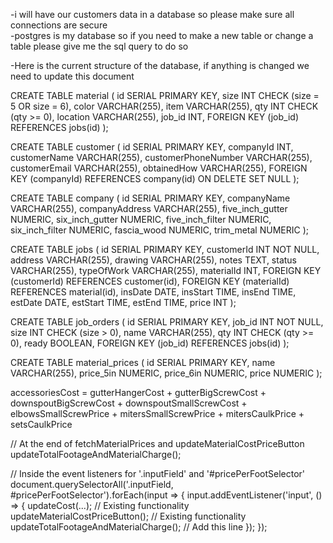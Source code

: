 -i will have our customers data in a database so please make sure all connections are secure  
-postgres is my database so if you need to make a new table or change a table please give me the sql query to do so

-Here is the current structure of the database, if anything is changed we need to update this document



CREATE TABLE material (
    id SERIAL PRIMARY KEY,
    size INT CHECK (size = 5 OR size = 6),
    color VARCHAR(255),
    item VARCHAR(255),
    qty INT CHECK (qty >= 0),
    location VARCHAR(255),
    job_id INT,
    FOREIGN KEY (job_id) REFERENCES jobs(id)
);


CREATE TABLE customer (
    id SERIAL PRIMARY KEY,
    companyId INT,
    customerName VARCHAR(255),
    customerPhoneNumber VARCHAR(255),
    customerEmail VARCHAR(255),
    obtainedHow VARCHAR(255),
    FOREIGN KEY (companyId) REFERENCES company(id) ON DELETE SET NULL
);

CREATE TABLE company (
    id SERIAL PRIMARY KEY,
    companyName VARCHAR(255),
    companyAddress VARCHAR(255),
    five_inch_gutter NUMERIC,
    six_inch_gutter NUMERIC,
    five_inch_filter NUMERIC,
    six_inch_filter NUMERIC,
    fascia_wood NUMERIC,
    trim_metal NUMERIC
);

CREATE TABLE jobs (
    id SERIAL PRIMARY KEY,
    customerId INT NOT NULL,
    address VARCHAR(255),
    drawing VARCHAR(255),
    notes TEXT,
    status VARCHAR(255),
    typeOfWork VARCHAR(255),
    materialId INT,
    FOREIGN KEY (customerId) REFERENCES customer(id),
    FOREIGN KEY (materialId) REFERENCES material(id),
    insDate DATE,
    insStart TIME,
    insEnd TIME,
    estDate DATE,
    estStart TIME,
    estEnd TIME,
    price INT
);

CREATE TABLE job_orders (
    id SERIAL PRIMARY KEY,
    job_id INT NOT NULL,
    size INT CHECK (size > 0),
    name VARCHAR(255),
    qty INT CHECK (qty >= 0),
    ready BOOLEAN,
    FOREIGN KEY (job_id) REFERENCES jobs(id)
);

CREATE TABLE material_prices (
    id SERIAL PRIMARY KEY,
    name VARCHAR(255),
    price_5in NUMERIC,
    price_6in NUMERIC,
    price NUMERIC
);

accessoriesCost = gutterHangerCost + gutterBigScrewCost + downspoutBigScrewCost + downspoutSmallScrewCost + elbowsSmallScrewPrice + mitersSmallScrewPrice + mitersCaulkPrice + setsCaulkPrice


// At the end of fetchMaterialPrices and updateMaterialCostPriceButton
updateTotalFootageAndMaterialCharge();

// Inside the event listeners for '.inputField' and '#pricePerFootSelector'
document.querySelectorAll('.inputField, #pricePerFootSelector').forEach(input => {
  input.addEventListener('input', () => {
    updateCost(...); // Existing functionality
    updateMaterialCostPriceButton(); // Existing functionality
    updateTotalFootageAndMaterialCharge(); // Add this line
  });
});

